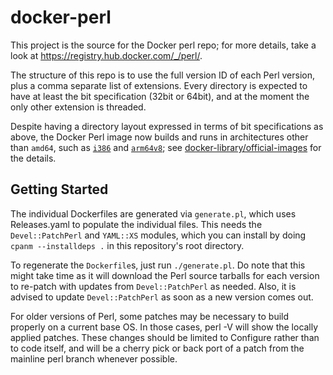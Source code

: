docker-perl
===========

This project is the source for the Docker perl repo; for more details,
take a look at https://registry.hub.docker.com/_/perl/.

The structure of this repo is to use the full version ID of each Perl
version, plus a comma separate list of extensions.  Every directory is
expected to have at least the bit specification (32bit or 64bit), and at
the moment the only other extension is threaded.

Despite having a directory layout expressed in terms of bit
specifications as above, the Docker Perl image now builds and runs in
architectures other than `amd64`, such as [`i386`][1] and
[`arm64v8`][2]; see [docker-library/official-images][3] for the details.


[1]: https://hub.docker.com/r/i386/perl/
[2]: https://hub.docker.com/r/arm64v8/perl
[3]: https://github.com/docker-library/official-images#architectures-other-than-amd64

## Getting Started

The individual Dockerfiles are generated via `generate.pl`, which uses
Releases.yaml to populate the individual files.  This needs the
`Devel::PatchPerl` and `YAML::XS` modules, which you can install by
doing `cpanm --installdeps .` in this repository's root directory.
    
To regenerate the `Dockerfile`s, just run `./generate.pl`.  Do note that
this might take time as it will download the Perl source tarballs for
each version to re-patch with updates from `Devel::PatchPerl` as needed.
Also, it is advised to update `Devel::PatchPerl` as soon as a new
version comes out.

For older versions of Perl, some patches may be necessary to build
properly on a current base OS.  In those cases, perl -V will show the
locally applied patches.  These changes should be limited to Configure
rather than to code itself, and will be a cherry pick or back port of a
patch from the mainline perl branch whenever possible.

